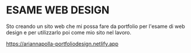 # ESAME WEB DESIGN

Sto creando un sito web che mi possa fare da portfolio per l'esame di web design e per utilizzarlo poi come mio sito nel lavoro.



https://ariannapolla-portfoliodesign.netlify.app


    

   

